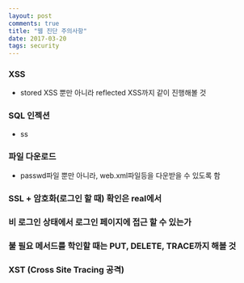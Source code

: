 ```yaml
---
layout: post
comments: true
title: "웹 진단 주의사항"
date: 2017-03-20
tags: security
---
```


### XSS  
  - stored XSS 뿐만 아니라 reflected XSS까지 같이 진행해볼 것  

### SQL 인젝션  
  - ss  

### 파일 다운로드  
  - passwd파일 뿐만 아니라, web.xml파일등을 다운받을 수 있도록 함   

### SSL + 암호화(로그인 할 때) 확인은 real에서   

### 비 로그인 상태에서 로그인 페이지에 접근 할 수 있는가   

### 불 필요 메서드를 학인할 때는 PUT, DELETE, TRACE까지 해볼 것   

### XST (Cross Site Tracing 공격)  
